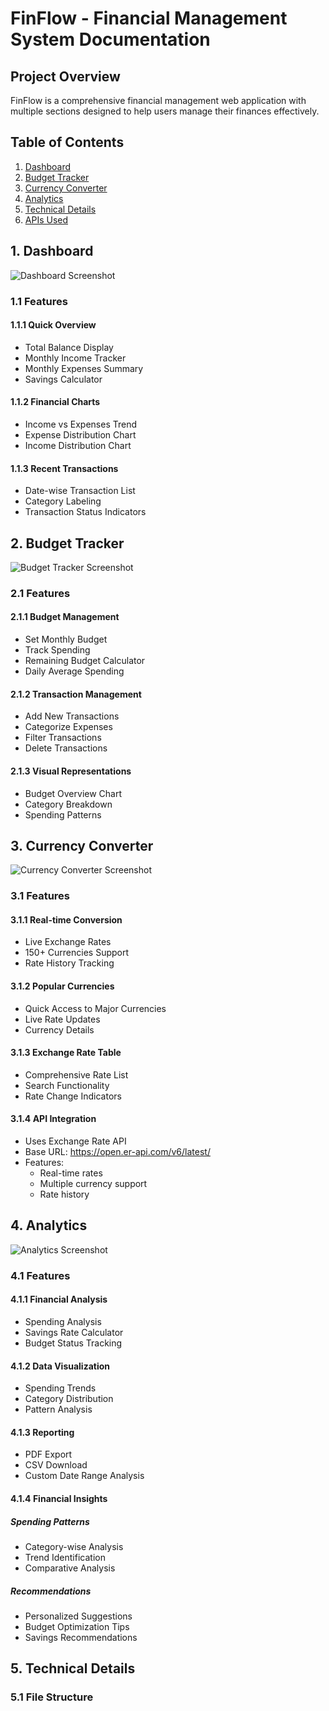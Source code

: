 # FinFlow - Financial Management System Documentation

## Project Overview
FinFlow is a comprehensive financial management web application with multiple sections designed to help users manage their finances effectively.

## Table of Contents
1. [Dashboard](#dashboard)
2. [Budget Tracker](#budget-tracker)
3. [Currency Converter](#currency-converter)
4. [Analytics](#analytics)
5. [Technical Details](#technical-details)
6. [APIs Used](#apis-used)

## 1. Dashboard
![Dashboard Screenshot]()

### 1.1 Features
#### 1.1.1 Quick Overview
- Total Balance Display
- Monthly Income Tracker
- Monthly Expenses Summary
- Savings Calculator

#### 1.1.2 Financial Charts
- Income vs Expenses Trend
- Expense Distribution Chart
- Income Distribution Chart

#### 1.1.3 Recent Transactions
- Date-wise Transaction List
- Category Labeling
- Transaction Status Indicators

## 2. Budget Tracker
![Budget Tracker Screenshot]()

### 2.1 Features
#### 2.1.1 Budget Management
- Set Monthly Budget
- Track Spending
- Remaining Budget Calculator
- Daily Average Spending

#### 2.1.2 Transaction Management
- Add New Transactions
- Categorize Expenses
- Filter Transactions
- Delete Transactions

#### 2.1.3 Visual Representations
- Budget Overview Chart
- Category Breakdown
- Spending Patterns

## 3. Currency Converter
![Currency Converter Screenshot]()

### 3.1 Features
#### 3.1.1 Real-time Conversion
- Live Exchange Rates
- 150+ Currencies Support
- Rate History Tracking

#### 3.1.2 Popular Currencies
- Quick Access to Major Currencies
- Live Rate Updates
- Currency Details

#### 3.1.3 Exchange Rate Table
- Comprehensive Rate List
- Search Functionality
- Rate Change Indicators

#### 3.1.4 API Integration
- Uses Exchange Rate API
- Base URL: https://open.er-api.com/v6/latest/
- Features:
  - Real-time rates
  - Multiple currency support
  - Rate history

## 4. Analytics
![Analytics Screenshot]()

### 4.1 Features
#### 4.1.1 Financial Analysis
- Spending Analysis
- Savings Rate Calculator
- Budget Status Tracking

#### 4.1.2 Data Visualization
- Spending Trends
- Category Distribution
- Pattern Analysis

#### 4.1.3 Reporting
- PDF Export
- CSV Download
- Custom Date Range Analysis

#### 4.1.4 Financial Insights
##### Spending Patterns
- Category-wise Analysis
- Trend Identification
- Comparative Analysis

##### Recommendations
- Personalized Suggestions
- Budget Optimization Tips
- Savings Recommendations

## 5. Technical Details
### 5.1 File Structure
